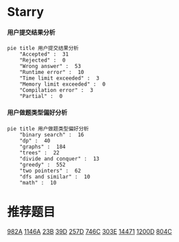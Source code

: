 # Starry

<!-- tabs:start -->



#### **用户提交结果分析**

```mermaid
pie title 用户提交结果分析
    "Accepted" :  31
    "Rejected" :  0
    "Wrong answer" :  53
    "Runtime error" :  10
    "Time limit exceeded" :  3
    "Memory limit exceeded" :  0
    "Compilation error" :  3
    "Partial" :  0
```

#### **用户做题类型偏好分析**

```mermaid
pie title 用户做题类型偏好分析
    "binary search" :  16
    "dp" :  40
    "graphs" :  184
    "trees" :  22
    "divide and conquer" :  13
    "greedy" :  552
    "two pointers" :  62
    "dfs and similar" :  10
    "math" :  10
```



<!-- tabs:end -->
# 推荐题目
[982A](https://codeforces.com/contest/982/problem/A)
[1146A](https://codeforces.com/contest/1146/problem/A)
[23B](https://codeforces.com/contest/23/problem/B)
[39D](https://codeforces.com/contest/39/problem/D)
[257D](https://codeforces.com/contest/257/problem/D)
[746C](https://codeforces.com/contest/746/problem/C)
[303E](https://codeforces.com/contest/303/problem/E)
[14471](https://codeforces.com/contest/1447/problem/1)
[1200D](https://codeforces.com/contest/1200/problem/D)
[804C](https://codeforces.com/contest/804/problem/C)
